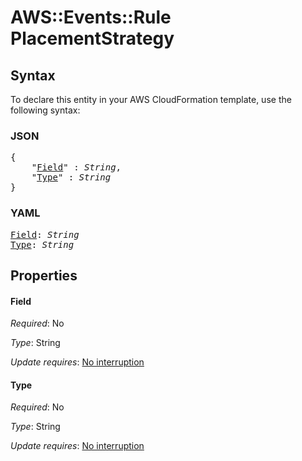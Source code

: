 # AWS::Events::Rule PlacementStrategy

## Syntax

To declare this entity in your AWS CloudFormation template, use the following syntax:

### JSON

<pre>
{
    "<a href="#field" title="Field">Field</a>" : <i>String</i>,
    "<a href="#type" title="Type">Type</a>" : <i>String</i>
}
</pre>

### YAML

<pre>
<a href="#field" title="Field">Field</a>: <i>String</i>
<a href="#type" title="Type">Type</a>: <i>String</i>
</pre>

## Properties

#### Field

_Required_: No

_Type_: String

_Update requires_: [No interruption](https://docs.aws.amazon.com/AWSCloudFormation/latest/UserGuide/using-cfn-updating-stacks-update-behaviors.html#update-no-interrupt)

#### Type

_Required_: No

_Type_: String

_Update requires_: [No interruption](https://docs.aws.amazon.com/AWSCloudFormation/latest/UserGuide/using-cfn-updating-stacks-update-behaviors.html#update-no-interrupt)
